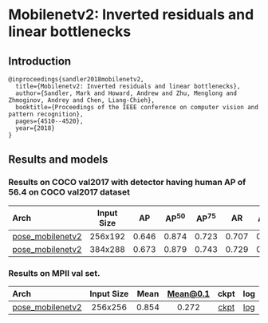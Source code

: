 # Mobilenetv2: Inverted residuals and linear bottlenecks

## Introduction
```
@inproceedings{sandler2018mobilenetv2,
  title={Mobilenetv2: Inverted residuals and linear bottlenecks},
  author={Sandler, Mark and Howard, Andrew and Zhu, Menglong and Zhmoginov, Andrey and Chen, Liang-Chieh},
  booktitle={Proceedings of the IEEE conference on computer vision and pattern recognition},
  pages={4510--4520},
  year={2018}
}
```

## Results and models

### Results on COCO val2017 with detector having human AP of 56.4 on COCO val2017 dataset

| Arch  | Input Size | AP | AP<sup>50</sup> | AP<sup>75</sup> | AR | AR<sup>50</sup> | ckpt | log |
| :----------------- | :-----------: | :------: | :------: | :------: | :------: | :------: |:------: |:------: |
| [pose_mobilenetv2](/configs/top_down/mobilenet_v2/coco/mobilenetv2_coco_256x192.py)  | 256x192 | 0.646 | 0.874 | 0.723 | 0.707 | 0.917 | [ckpt](https://openmmlab.oss-cn-hangzhou.aliyuncs.com/mmpose/top_down/mobilenetv2/mobilenetv2_coco_256x192-d1e58e7b_20200727.pth) | [log](https://openmmlab.oss-cn-hangzhou.aliyuncs.com/mmpose/top_down/mobilenetv2/mobilenetv2_coco_256x192_20200727.log.json) |
| [pose_mobilenetv2](/configs/top_down/mobilenet_v2/coco/mobilenetv2_coco_384x288.py)  | 384x288 | 0.673 | 0.879 | 0.743 | 0.729 | 0.916 | [ckpt](https://openmmlab.oss-cn-hangzhou.aliyuncs.com/mmpose/top_down/mobilenetv2/mobilenetv2_coco_384x288-26be4816_20200727.pth) | [log](https://openmmlab.oss-cn-hangzhou.aliyuncs.com/mmpose/top_down/mobilenetv2/mobilenetv2_coco_384x288_20200727.log.json) |

### Results on MPII val set.

| Arch  | Input Size | Mean | Mean@0.1   | ckpt    | log     |
| :--- | :--------: | :------: | :------: |:------: |:------: |
| [pose_mobilenetv2](/configs/top_down/mobilenet_v2/mpii/mobilenet_v2_mpii_256x256.py) | 256x256 | 0.854 | 0.272 | [ckpt](https://openmmlab.oss-cn-hangzhou.aliyuncs.com/mmpose/top_down/mobilenetv2/mobilenetv2_mpii_256x256-e068afa7_20200812.pth) | [log](https://openmmlab.oss-cn-hangzhou.aliyuncs.com/mmpose/top_down/mobilenetv2/mobilenetv2_mpii_256x256_20200812.log.json) |
